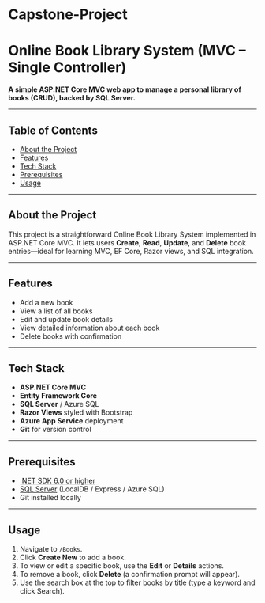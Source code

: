 # Capstone-Project
#  Online Book Library System (MVC – Single Controller)

**A simple ASP.NET Core MVC web app to manage a personal library of books (CRUD), backed by SQL Server.**

---

##  Table of Contents

- [About the Project](#about-the-project)  
- [Features](#features)  
- [Tech Stack](#tech-stack)  
- [Prerequisites](#prerequisites)  
- [Usage](#usage)  
  


---

##  About the Project

This project is a straightforward Online Book Library System implemented in ASP.NET Core MVC. It lets users **Create**, **Read**, **Update**, and **Delete** book entries—ideal for learning MVC, EF Core, Razor views, and SQL integration.

---

##  Features

- Add a new book  
- View a list of all books  
- Edit and update book details  
- View detailed information about each book  
- Delete books with confirmation  

---

##  Tech Stack

- **ASP.NET Core MVC**  
- **Entity Framework Core**  
- **SQL Server** / Azure SQL  
- **Razor Views** styled with Bootstrap  
- **Azure App Service** deployment  
- **Git** for version control

---

##  Prerequisites

- [.NET SDK 6.0 or higher](https://dotnet.microsoft.com/download)  
- [SQL Server](https://www.microsoft.com/en-us/sql-server/sql-server-downloads) (LocalDB / Express / Azure SQL)  
- Git installed locally  

---


## Usage

1. Navigate to `/Books`.
2. Click **Create New** to add a book.
3. To view or edit a specific book, use the **Edit** or **Details** actions.
4. To remove a book, click **Delete** (a confirmation prompt will appear).
5. Use the search box at the top to filter books by title (type a keyword and click Search).










